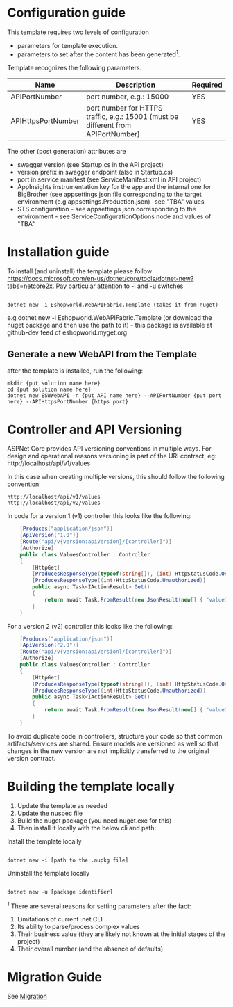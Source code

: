 # Configuration guide

This template requires two levels of configuration 

- parameters for template execution.
- parameters to set after the content has been generated<sup>1</sup>.

Template recognizes the following parameters.

| Name | Description | Required |
|------|-------------|----------|
| APIPortNumber | port number, e.g.: 15000 | YES |
| APIHttpsPortNumber | port number for HTTPS traffic, e.g.: 15001 (must be different from APIPortNumber) | YES |


The other (post generation) attributes are

- swagger version (see Startup.cs in the API project)
- version prefix in swagger endpoint (also in Startup.cs)
- port in service manifest (see ServiceManifest.xml in API project)
- AppInsights instrumentation key for the app and the internal one for BigBrother (see appsettings json file corresponding to the target environment (e.g appsettings.Production.json) -see "TBA" values
 - STS configuration - see appsettings json corresponding to the environment - see ServiceConfigurationOptions node and values of "TBA"

# Installation guide

To install (and uninstall) the template please follow https://docs.microsoft.com/en-us/dotnet/core/tools/dotnet-new?tabs=netcore2x. Pay particular attention to -i and -u switches

```shell

dotnet new -i Eshopworld.WebAPIFabric.Template (takes it from nuget)

```

e.g dotnet new -i Eshopworld.WebAPIFabric.Template (or download the nuget package and then use the path to it) - this package is available at github-dev feed of eshopworld.myget.org

## Generate a new WebAPI from the Template

after the template is installed, run the following:

``` shell
mkdir {put solution name here}
cd {put solution name here}
dotnet new ESWWebAPI -n {put API name here} --APIPortNumber {put port here} --APIHttpsPortNumber {https port}
```

# Controller and API Versioning

ASPNet Core provides API versioning conventions in multiple ways. For design and operational reasons versioning is part of the URI contract, eg: http://localhost/api/v1/values

In this case when creating multiple versions, this should follow the following convention:

```
http://localhost/api/v1/values
http://localhost/api/v2/values
```

In code for a version 1 (v1) controller this looks like the following:

```c# 
    [Produces("application/json")]
    [ApiVersion("1.0")]
    [Route("api/v{version:apiVersion}/[controller]")]
    [Authorize]
    public class ValuesController : Controller
    {
        [HttpGet]
        [ProducesResponseType(typeof(string[]), (int) HttpStatusCode.OK)]
        [ProducesResponseType((int)HttpStatusCode.Unauthorized)]
        public async Task<IActionResult> Get()
        {
            return await Task.FromResult(new JsonResult(new[] { "value1", "value2" }));
        }
	}
```

For a version 2 (v2) controller this looks like the following:

```c#
    [Produces("application/json")]
    [ApiVersion("2.0")]
    [Route("api/v{version:apiVersion}/[controller]")]
    [Authorize]
    public class ValuesController : Controller
    {
        [HttpGet]
        [ProducesResponseType(typeof(string[]), (int) HttpStatusCode.OK)]
        [ProducesResponseType((int)HttpStatusCode.Unauthorized)]
        public async Task<IActionResult> Get()
        {
            return await Task.FromResult(new JsonResult(new[] { "value1", "value2" }));
        }
	}
```

To avoid duplicate code in controllers, structure your code so that common artifacts/services are shared. Ensure models are versioned as well so that changes in the new version are not implicitly transferred to the original version contract.

# Building the template locally

1. Update the template as needed
1. Update the nuspec file
1. Build the nuget package (you need nuget.exe for this)
1. Then install it locally with the below cli and path:

Install the template locally
```shell

dotnet new -i [path to the .nupkg file]

```

Uninstall the template locally

```shell

dotnet new -u [package identifier]

```

<sup>1</sup> There are several reasons for setting parameters after the fact:

1. Limitations of current .net CLI
1. Its ability to parse/process complex values
1. Their business value (they are likely not known at the initial stages of the project)
1. Their overall number (and the absence of defaults)

# Migration Guide

See [Migration](migration.md)
